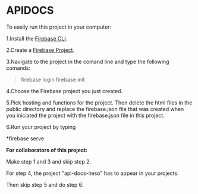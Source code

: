 # APIDOCS

To easily run this project in your computer:

1.Install the [Firebase CLI](https://firebase.google.com/docs/cli).

2.Create a [Firebase Project](https://console.firebase.google.com/). 

3.Navigate to the project in the comand line and type the following comands:

  >firebase login
  >firebase init
  
4.Choose the Firebase project you just created.

5.Pick hosting and functions for the project. Then delete the html files in the public directory and replace the firebase.json file that was created when you iniciated the project with the firebase.json file in this project.

6.Run your project by typing

  *firebase serve

**For collaborators of this project:**

Make step 1 and 3 and skip step 2. 

For step 4, the project "api-docs-iteso" has to appear in your projects. 

Then skip step 5 and do step 6.

